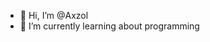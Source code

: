 - 👋 Hi, I’m @Axzol
- 🌱 I’m currently learning about programming

<!---
axzol/axzol is a ✨ special ✨ repository because its `README.md` (this file) appears on your GitHub profile.
You can click the Preview link to take a look at your changes.
--->
